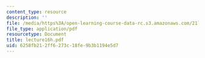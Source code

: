 ```yaml
---
content_type: resource
description: ''
file: /media/https%3A/open-learning-course-data-rc.s3.amazonaws.com/21l-701-literary-interpretation-interpreting-poetry-fall-2003/6258fb212ff6273c18fe9b3b1194e5d7_lecture16h.pdf
file_type: application/pdf
resourcetype: Document
title: lecture16h.pdf
uid: 6258fb21-2ff6-273c-18fe-9b3b1194e5d7
---
```

